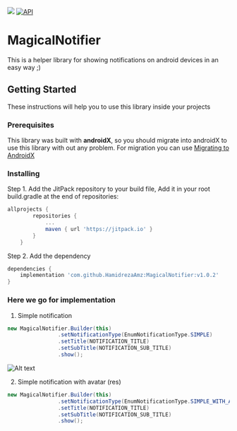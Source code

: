 [![](https://jitpack.io/v/HamidrezaAmz/MagicalNotifier.svg)](https://jitpack.io/#HamidrezaAmz/MagicalNotifier)
[![API](https://img.shields.io/badge/API-17%2B-brightgreen.svg?style=flat)](https://android-arsenal.com/api?level=17)

# MagicalNotifier
This is a helper library for showing notifications on android devices in an easy way ;)



## Getting Started

These instructions will help you to use this library inside your projects

### Prerequisites

This library was built with **androidX**, so you should migrate into androidX to use this library with out any problem. For migration you can use [Migrating to AndroidX](https://developer.android.com/jetpack/androidx/migrate)

### Installing

Step 1. Add the JitPack repository to your build file,
Add it in your root build.gradle at the end of repositories:

```gradle
allprojects {
        repositories {
            ...
            maven { url 'https://jitpack.io' }
        }
    }
```

Step 2. Add the dependency

```gradle
dependencies {
    implementation 'com.github.HamidrezaAmz:MagicalNotifier:v1.0.2'
}
```

### Here we go for implementation

1. Simple notification

```java
new MagicalNotifier.Builder(this)
                .setNotificationType(EnumNotificationType.SIMPLE)
                .setTitle(NOTIFICATION_TITLE)
                .setSubTitle(NOTIFICATION_SUB_TITLE)
                .show();
```

![Alt text](https://raw.githubusercontent.com/HamidrezaAmz/MagicalNotifier/master/notification_simple.jpg "Optional title")

2. Simple notification with avatar (res)

```java
new MagicalNotifier.Builder(this)
                .setNotificationType(EnumNotificationType.SIMPLE_WITH_AVATAR)
                .setTitle(NOTIFICATION_TITLE)
                .setSubTitle(NOTIFICATION_SUB_TITLE)
                .show();
```




